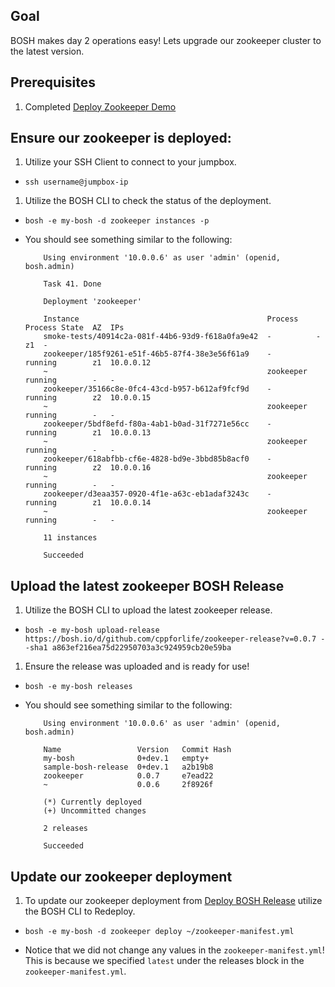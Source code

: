 ## Goal

BOSH makes day 2 operations easy! Lets upgrade our zookeeper cluster to the latest version.

## Prerequisites

1. Completed [Deploy Zookeeper Demo](../deploy-zookeeper)

## Ensure our zookeeper is deployed:

1. Utilize your SSH Client to connect to your jumpbox.

  - `ssh username@jumpbox-ip`

1. Utilize the BOSH CLI to check the status of the deployment.

  - `bosh -e my-bosh -d zookeeper instances -p`

  - You should see something similar to the following:

            Using environment '10.0.0.6' as user 'admin' (openid, bosh.admin)

            Task 41. Done

            Deployment 'zookeeper'

            Instance                                          Process    Process State  AZ  IPs
            smoke-tests/40914c2a-081f-44b6-93d9-f618a0fa9e42  -          -              z1  -
            zookeeper/185f9261-e51f-46b5-87f4-38e3e56f61a9    -          running        z1  10.0.0.12
            ~                                                 zookeeper  running        -   -
            zookeeper/35166c8e-0fc4-43cd-b957-b612af9fcf9d    -          running        z2  10.0.0.15
            ~                                                 zookeeper  running        -   -
            zookeeper/5bdf8efd-f80a-4ab1-b0ad-31f7271e56cc    -          running        z1  10.0.0.13
            ~                                                 zookeeper  running        -   -
            zookeeper/618abfbb-cf6e-4828-bd9e-3bbd85b8acf0    -          running        z2  10.0.0.16
            ~                                                 zookeeper  running        -   -
            zookeeper/d3eaa357-0920-4f1e-a63c-eb1adaf3243c    -          running        z1  10.0.0.14
            ~                                                 zookeeper  running        -   -

            11 instances

            Succeeded

## Upload the latest zookeeper BOSH Release

1. Utilize the BOSH CLI to upload the latest zookeeper release.

  - `bosh -e my-bosh upload-release https://bosh.io/d/github.com/cppforlife/zookeeper-release?v=0.0.7 --sha1 a863ef216ea75d22950703a3c924959cb20e59ba`

1. Ensure the release was uploaded and is ready for use!

  - `bosh -e my-bosh releases`

  - You should see something similar to the following:

            Using environment '10.0.0.6' as user 'admin' (openid, bosh.admin)

            Name                 Version   Commit Hash
            my-bosh              0+dev.1   empty+
            sample-bosh-release  0+dev.1   a2b19b8
            zookeeper            0.0.7     e7ead22
            ~                    0.0.6     2f8926f

            (*) Currently deployed
            (+) Uncommitted changes

            2 releases

            Succeeded

## Update our zookeeper deployment

1. To update our zookeeper deployment from [Deploy BOSH Release]("./deploy-bosh-release") utilize the BOSH CLI to Redeploy.

  - `bosh -e my-bosh -d zookeeper deploy ~/zookeeper-manifest.yml`

  - Notice that we did not change any values in the `zookeeper-manifest.yml`! This is because we specified `latest` under the releases block in the `zookeeper-manifest.yml`.
